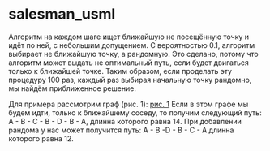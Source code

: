 # salesman_usml
Алгоритм на каждом шаге ищет ближайшую не посещённую точку и идёт по ней, с небольшим допущением. С вероятностью 0.1, алгоритм выбирает не ближайшую точку, а рандомную. Это сделано, потому что алгоритм может выдать не оптимальный путь, если будет двигаться только к ближайшей точке. Таким образом, если проделать эту процедуру 100 раз, каждый раз выбирая начальную точку рандомно, мы найдём приближенное решение.

Для примера рассмотрим граф (рис. 1):
[рис. 1](https://imgur.com/a/XCG6HeV "рис. 1")
Если в этом графе мы будем идти, только к ближайшему соседу, то получим следующий путь: A - B - C - B - D - B - A, длинна которого равна 14.
При добавлении рандома у нас может получится путь:  A - B -D - B - C - A длинна которого равна 12.
